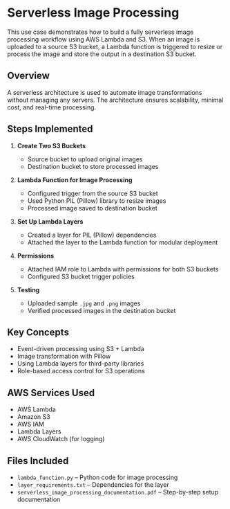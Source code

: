 # Serverless Image Processing

This use case demonstrates how to build a fully serverless image processing workflow using AWS Lambda and S3. When an image is uploaded to a source S3 bucket, a Lambda function is triggered to resize or process the image and store the output in a destination S3 bucket.

## Overview

A serverless architecture is used to automate image transformations without managing any servers. The architecture ensures scalability, minimal cost, and real-time processing.

## Steps Implemented

1. **Create Two S3 Buckets**
   - Source bucket to upload original images
   - Destination bucket to store processed images

2. **Lambda Function for Image Processing**
   - Configured trigger from the source S3 bucket
   - Used Python PIL (Pillow) library to resize images
   - Processed image saved to destination bucket

3. **Set Up Lambda Layers**
   - Created a layer for PIL (Pillow) dependencies
   - Attached the layer to the Lambda function for modular deployment

4. **Permissions**
   - Attached IAM role to Lambda with permissions for both S3 buckets
   - Configured S3 bucket trigger policies

5. **Testing**
   - Uploaded sample `.jpg` and `.png` images
   - Verified processed images in the destination bucket

## Key Concepts

- Event-driven processing using S3 + Lambda
- Image transformation with Pillow
- Using Lambda layers for third-party libraries
- Role-based access control for S3 operations

## AWS Services Used

- AWS Lambda
- Amazon S3
- AWS IAM
- Lambda Layers
- AWS CloudWatch (for logging)

## Files Included

- `lambda_function.py` – Python code for image processing
- `layer_requirements.txt` – Dependencies for the layer
- `serverless_image_processing_documentation.pdf` – Step-by-step setup documentation
